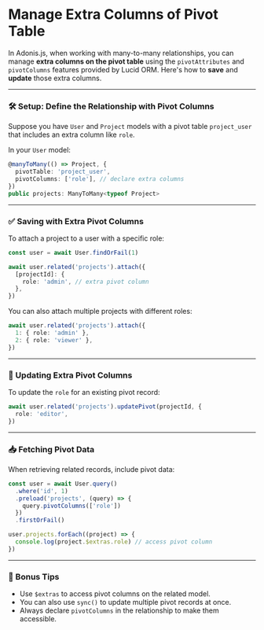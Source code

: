 # Manage Extra Columns of Pivot Table

In Adonis.js, when working with many-to-many relationships, you can manage **extra columns on the pivot table** using the `pivotAttributes` and `pivotColumns` features provided by Lucid ORM. Here's how to **save** and **update** those extra columns.

---

### 🛠 Setup: Define the Relationship with Pivot Columns

Suppose you have `User` and `Project` models with a pivot table `project_user` that includes an extra column like `role`.

In your `User` model:

```ts
@manyToMany(() => Project, {
  pivotTable: 'project_user',
  pivotColumns: ['role'], // declare extra columns
})
public projects: ManyToMany<typeof Project>
```

---

### ✅ Saving with Extra Pivot Columns

To attach a project to a user with a specific role:

```ts
const user = await User.findOrFail(1)

await user.related('projects').attach({
  [projectId]: {
    role: 'admin', // extra pivot column
  },
})
```

You can also attach multiple projects with different roles:

```ts
await user.related('projects').attach({
  1: { role: 'admin' },
  2: { role: 'viewer' },
})
```

---

### 🔄 Updating Extra Pivot Columns

To update the `role` for an existing pivot record:

```ts
await user.related('projects').updatePivot(projectId, {
  role: 'editor',
})
```

---

### 📥 Fetching Pivot Data

When retrieving related records, include pivot data:

```ts
const user = await User.query()
  .where('id', 1)
  .preload('projects', (query) => {
    query.pivotColumns(['role'])
  })
  .firstOrFail()

user.projects.forEach((project) => {
  console.log(project.$extras.role) // access pivot column
})
```

---

### 🧠 Bonus Tips

- Use `$extras` to access pivot columns on the related model.
- You can also use `sync()` to update multiple pivot records at once.
- Always declare `pivotColumns` in the relationship to make them accessible.